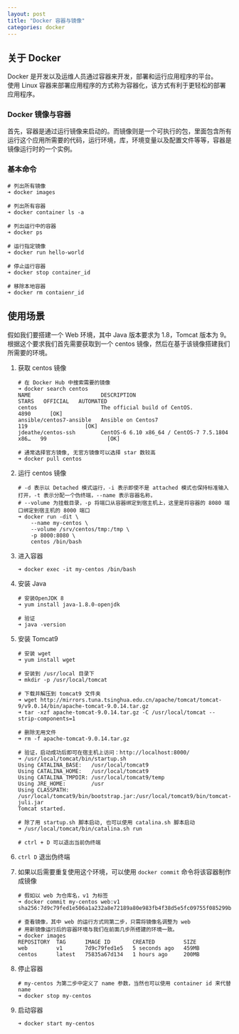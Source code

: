 ```yaml
---
layout: post
title: "Docker 容器与镜像"
categories: docker
---
```

## 关于 Docker
Docker 是开发以及运维人员通过容器来开发，部署和运行应用程序的平台。<br>
使用 Linux 容器来部署应用程序的方式称为容器化，该方式有利于更轻松的部署应用程序。

### Docker 镜像与容器
首先，容器是通过运行镜像来启动的。而镜像则是一个可执行的包，里面包含所有运行这个应用所需要的代码，运行环境，库，环境变量以及配置文件等等，容器是镜像运行时的一个实例。<br>

### 基本命令
```shell
# 列出所有镜像
➜ docker images

# 列出所有容器
➜ docker container ls -a

# 列出运行中的容器
➜ docker ps

# 运行指定镜像
➜ docker run hello-world

# 停止运行容器
➜ docker stop container_id

# 移除本地容器
➜ docker rm contaienr_id

```

## 使用场景
假如我们要搭建一个 Web 环境，其中 Java 版本要求为 1.8，Tomcat 版本为 9。根据这个要求我们首先需要获取到一个 centos 镜像，然后在基于该镜像搭建我们所需要的环境。

1. 获取 centos 镜像
   ```shell
   # 在 Docker Hub 中搜索需要的镜像
   ➜ docker search centos
   NAME                      DESCRIPTION                                     STARS   OFFICIAL   AUTOMATED
   centos                    The official build of CentOS.                   4890      [OK]
   ansible/centos7-ansible   Ansible on Centos7                              119                  [OK]
   jdeathe/centos-ssh        CentOS-6 6.10 x86_64 / CentOS-7 7.5.1804 x86…   99                   [OK]

   # 通常选择官方镜像, 无官方镜像可以选择 star 数较高
   ➜ docker pull centos
   ```

2. 运行 centos 镜像
   ```shell
   # -d 表示以 Detached 模式运行，-i 表示即使不是 attached 模式也保持标准输入打开，-t 表示分配一个伪终端，--name 表示容器名称，
   # --volume 为挂载目录，-p 将端口从容器绑定到宿主机上，这里是将容器的 8080 端口绑定到宿主机的 8000 端口
   ➜ docker run -dit \
   	   --name my-centos \
       --volume /srv/centos/tmp:/tmp \
       -p 8000:8080 \
       centos /bin/bash
   ```

3. 进入容器
   ```shell
   ➜ docker exec -it my-centos /bin/bash
   ```

4. 安装 Java
   ```shell
   # 安装OpenJDK 8
   ➜ yum install java-1.8.0-openjdk

   # 验证
   ➜ java -version
   ```

5. 安装 Tomcat9
   ```shell
   # 安装 wget
   ➜ yum install wget

   # 安装到 /usr/local 目录下
   ➜ mkdir -p /usr/local/tomcat

   # 下载并解压到 tomcat9 文件夹
   ➜ wget http://mirrors.tuna.tsinghua.edu.cn/apache/tomcat/tomcat-9/v9.0.14/bin/apache-tomcat-9.0.14.tar.gz
   ➜ tar -xzf apache-tomcat-9.0.14.tar.gz -C /usr/local/tomcat --strip-components=1

   # 删除无用文件
   ➜ rm -f apache-tomcat-9.0.14.tar.gz

   # 验证，启动成功后即可在宿主机上访问：http://localhost:8000/
   ➜ /usr/local/tomcat/bin/startup.sh
   Using CATALINA_BASE:   /usr/local/tomcat9
   Using CATALINA_HOME:   /usr/local/tomcat9
   Using CATALINA_TMPDIR: /usr/local/tomcat9/temp
   Using JRE_HOME:        /usr
   Using CLASSPATH:       /usr/local/tomcat9/bin/bootstrap.jar:/usr/local/tomcat9/bin/tomcat-juli.jar
   Tomcat started.

   # 除了用 startup.sh 脚本启动, 也可以使用 catalina.sh 脚本启动
   ➜ /usr/local/tomcat/bin/catalina.sh run

   # ctrl + D 可以退出当前伪终端
   ```

6. `ctrl D` 退出伪终端

7. 如果以后需要重复使用这个环境，可以使用 `docker commit` 命令将该容器制作成镜像
   ```shell
   # 假如以 web 为仓库名，v1 为标签
   ➜ docker commit my-centos web:v1
   sha256:7d9c79fed1e506a1a232a8e72189a80e983fb4f38d5e5fc09755f085299bc23c

   # 查看镜像，其中 web 的运行方式同第二步，只需将镜像名调整为 web
   # 用新镜像运行后的容器环境与我们在前面几步所搭建的环境一致。
   ➜ docker images
   REPOSITORY  TAG      IMAGE ID       CREATED         SIZE
   web         v1       7d9c79fed1e5   5 seconds ago   459MB
   centos      latest   75835a67d134   1 hours ago     200MB
   ```

8. 停止容器
   ```shell
   # my-centos 为第二步中定义了 name 参数，当然也可以使用 container id 来代替 name
   ➜ docker stop my-centos
   ```

9. 启动容器
   ```shell
   ➜ docker start my-centos
   ```